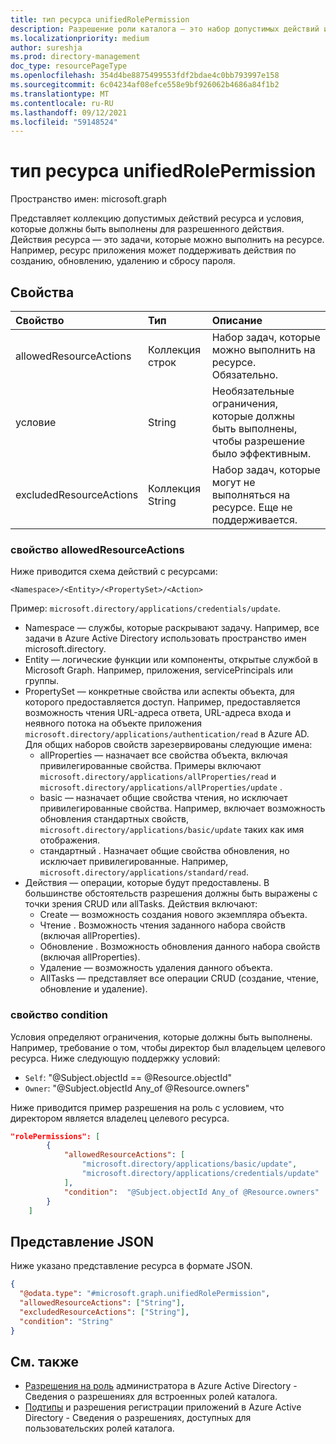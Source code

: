 ```yaml
---
title: тип ресурса unifiedRolePermission
description: Разрешение роли каталога — это набор допустимых действий и условий ресурса.
ms.localizationpriority: medium
author: sureshja
ms.prod: directory-management
doc_type: resourcePageType
ms.openlocfilehash: 354d4be8875499553fdf2bdae4c0bb793997e158
ms.sourcegitcommit: 6c04234af08efce558e9bf926062b4686a84f1b2
ms.translationtype: MT
ms.contentlocale: ru-RU
ms.lasthandoff: 09/12/2021
ms.locfileid: "59148524"
---
```

# <a name="unifiedrolepermission-resource-type"></a>тип ресурса unifiedRolePermission

Пространство имен: microsoft.graph

Представляет коллекцию допустимых действий ресурса и условия, которые должны быть выполнены для разрешенного действия. Действия ресурса — это задачи, которые можно выполнить на ресурсе. Например, ресурс приложения может поддерживать действия по созданию, обновлению, удалению и сбросу пароля.

## <a name="properties"></a>Свойства

| Свойство     | Тип        | Описание |
|:-------------|:------------|:------------|
|allowedResourceActions|Коллекция строк| Набор задач, которые можно выполнить на ресурсе. Обязательно. |
|условие|String| Необязательные ограничения, которые должны быть выполнены, чтобы разрешение было эффективным. |
|excludedResourceActions|Коллекция String| Набор задач, которые могут не выполняться на ресурсе. Еще не поддерживается. |

### <a name="allowedresourceactions-property"></a>свойство allowedResourceActions

Ниже приводится схема действий с ресурсами: 

```
<Namespace>/<Entity>/<PropertySet>/<Action>  
```
Пример: `microsoft.directory/applications/credentials/update`.  

- Namespace — службы, которые раскрывают задачу. Например, все задачи в Azure Active Directory использовать пространство имен microsoft.directory.  
- Entity — логические функции или компоненты, открытые службой в Microsoft Graph. Например, приложения, servicePrincipals или группы.
- PropertySet — конкретные свойства или аспекты объекта, для которого предоставляется доступ. Например, предоставляется возможность чтения URL-адреса ответа, URL-адреса входа и неявного потока на объекте приложения `microsoft.directory/applications/authentication/read` в Azure  AD. Для общих наборов свойств зарезервированы следующие имена:  
  - allProperties — назначает все свойства объекта, включая привилегированные свойства. Примеры включают `microsoft.directory/applications/allProperties/read` и `microsoft.directory/applications/allProperties/update` .
  - basic — назначает общие свойства чтения, но исключает привилегированные свойства. Например, включает возможность обновления стандартных свойств, `microsoft.directory/applications/basic/update` таких как имя отображения.
  - стандартный . Назначает общие свойства обновления, но исключает привилегированные. Например, `microsoft.directory/applications/standard/read`.
- Действия — операции, которые будут предоставлены. В большинстве обстоятельств разрешения должны быть выражены с точки зрения CRUD или allTasks. Действия включают:
  - Create — возможность создания нового экземпляра объекта.
  - Чтение . Возможность чтения заданного набора свойств (включая allProperties).
  - Обновление . Возможность обновления данного набора свойств (включая allProperties).
  - Удаление — возможность удаления данного объекта.
  - AllTasks — представляет все операции CRUD (создание, чтение, обновление и удаление). 

### <a name="condition-property"></a>свойство condition
Условия определяют ограничения, которые должны быть выполнены. Например, требование о том, чтобы директор был владельцем целевого ресурса. Ниже следующую поддержку условий:

- `Self`: "@Subject.objectId == @Resource.objectId"
- `Owner`: "@Subject.objectId Any_of @Resource.owners"

Ниже приводится пример разрешения на роль с условием, что директором является владелец целевого ресурса.

```json
"rolePermissions": [
        {
            "allowedResourceActions": [
                "microsoft.directory/applications/basic/update",
                "microsoft.directory/applications/credentials/update"
            ],
            "condition":  "@Subject.objectId Any_of @Resource.owners"
        }
    ]

```

## <a name="json-representation"></a>Представление JSON

Ниже указано представление ресурса в формате JSON.

<!-- {
  "blockType": "resource",
  "optionalProperties": [

  ],
  "@odata.type": "microsoft.graph.unifiedRolePermission",
  "baseType": null
}-->

```json
{
  "@odata.type": "#microsoft.graph.unifiedRolePermission",
  "allowedResourceActions": ["String"],
  "excludedResourceActions": ["String"],
  "condition": "String"
}
```
## <a name="see-also"></a>См. также

- [Разрешения на роль](/azure/active-directory/users-groups-roles/directory-assign-admin-roles) администратора в Azure Active Directory - Сведения о разрешениях для встроенных ролей каталога.
- [Подтипы](/azure/active-directory/users-groups-roles/roles-custom-available-permissions) и разрешения регистрации приложений в Azure Active Directory - Сведения о разрешениях, доступных для пользовательских ролей каталога. 

<!-- uuid: 16cd6b66-4b1a-43a1-adaf-3a886856ed98
2019-02-04 14:57:30 UTC -->
<!-- {
  "type": "#page.annotation",
  "description": "unifiedRolePermission resource",
  "keywords": "",
  "section": "documentation",
  "tocPath": ""
}-->